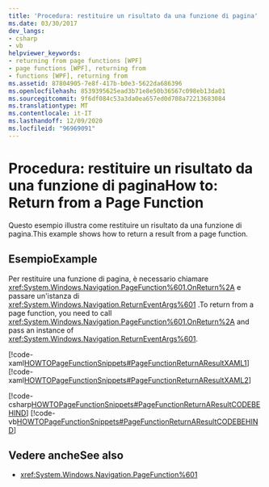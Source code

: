 ```yaml
---
title: 'Procedura: restituire un risultato da una funzione di pagina'
ms.date: 03/30/2017
dev_langs:
- csharp
- vb
helpviewer_keywords:
- returning from page functions [WPF]
- page functions [WPF], returning from
- functions [WPF], returning from
ms.assetid: 87804905-7e8f-417b-b0e3-5622da686396
ms.openlocfilehash: 8539395625ead3b71e8e50b36567c098eb13da01
ms.sourcegitcommit: 9f6df084c53a3da0ea657ed0d708a72213683084
ms.translationtype: MT
ms.contentlocale: it-IT
ms.lasthandoff: 12/09/2020
ms.locfileid: "96969091"
---
```

# <a name="how-to-return-from-a-page-function"></a><span data-ttu-id="c0cf6-102">Procedura: restituire un risultato da una funzione di pagina</span><span class="sxs-lookup"><span data-stu-id="c0cf6-102">How to: Return from a Page Function</span></span>
<span data-ttu-id="c0cf6-103">Questo esempio illustra come restituire un risultato da una funzione di pagina.</span><span class="sxs-lookup"><span data-stu-id="c0cf6-103">This example shows how to return a result from a page function.</span></span>  
  
## <a name="example"></a><span data-ttu-id="c0cf6-104">Esempio</span><span class="sxs-lookup"><span data-stu-id="c0cf6-104">Example</span></span>  
 <span data-ttu-id="c0cf6-105">Per restituire una funzione di pagina, è necessario chiamare <xref:System.Windows.Navigation.PageFunction%601.OnReturn%2A> e passare un'istanza di <xref:System.Windows.Navigation.ReturnEventArgs%601> .</span><span class="sxs-lookup"><span data-stu-id="c0cf6-105">To return from a page function, you need to call <xref:System.Windows.Navigation.PageFunction%601.OnReturn%2A> and pass an instance of <xref:System.Windows.Navigation.ReturnEventArgs%601>.</span></span>  
  
 [!code-xaml[HOWTOPageFunctionSnippets#PageFunctionReturnAResultXAML1](~/samples/snippets/csharp/VS_Snippets_Wpf/HOWTOPageFunctionSnippets/CSharp/GetStringPageFunction.xaml#pagefunctionreturnaresultxaml1)]  
[!code-xaml[HOWTOPageFunctionSnippets#PageFunctionReturnAResultXAML2](~/samples/snippets/csharp/VS_Snippets_Wpf/HOWTOPageFunctionSnippets/CSharp/GetStringPageFunction.xaml#pagefunctionreturnaresultxaml2)]  
  
 [!code-csharp[HOWTOPageFunctionSnippets#PageFunctionReturnAResultCODEBEHIND](~/samples/snippets/csharp/VS_Snippets_Wpf/HOWTOPageFunctionSnippets/CSharp/GetStringPageFunction.xaml.cs#pagefunctionreturnaresultcodebehind)]
 [!code-vb[HOWTOPageFunctionSnippets#PageFunctionReturnAResultCODEBEHIND](~/samples/snippets/visualbasic/VS_Snippets_Wpf/HOWTOPageFunctionSnippets/VisualBasic/GetStringPageFunction.xaml.vb#pagefunctionreturnaresultcodebehind)]  
  
## <a name="see-also"></a><span data-ttu-id="c0cf6-106">Vedere anche</span><span class="sxs-lookup"><span data-stu-id="c0cf6-106">See also</span></span>

- <xref:System.Windows.Navigation.PageFunction%601>
